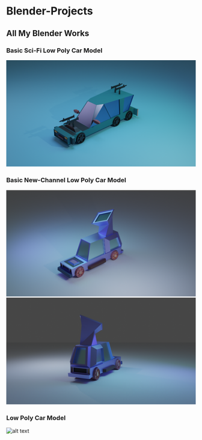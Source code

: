 # Blender-Projects
## All My Blender Works


### Basic Sci-Fi Low Poly Car Model
![alt text](https://github.com/aadarshraj4321/Blender-Projects/blob/main/all_models_render_image/sciFiCarModel.png)

### Basic New-Channel Low Poly Car Model
![alt text](https://github.com/aadarshraj4321/Blender-Projects/blob/main/all_models_render_image/newChannelLowPolyCar3.png)
![alt text](https://github.com/aadarshraj4321/Blender-Projects/blob/main/all_models_render_image/newChannelLowPolyCar1.png)

### Low Poly Car Model
![alt text](https://github.com/aadarshraj4321/Blender-Projects/blob/main/all_models_render_image/lowPolyCarModel.png)




